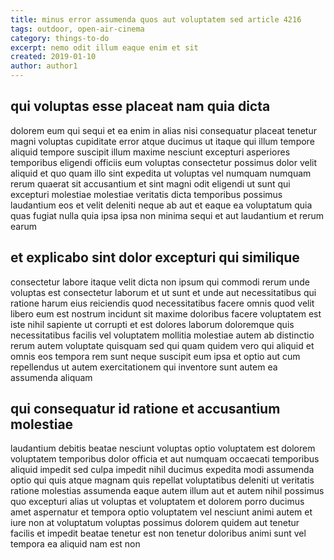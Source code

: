 ```yaml
---
title: minus error assumenda quos aut voluptatem sed article 4216
tags: outdoor, open-air-cinema
category: things-to-do
excerpt: nemo odit illum eaque enim et sit
created: 2019-01-10
author: author1
---
```


## qui voluptas esse placeat nam quia dicta

dolorem eum qui sequi et ea enim in alias nisi consequatur placeat tenetur magni voluptas cupiditate error atque ducimus ut itaque qui illum tempore aliquid tempore suscipit illum maxime nesciunt excepturi asperiores temporibus eligendi officiis eum voluptas consectetur possimus dolor velit aliquid et quo quam illo sint expedita ut voluptas vel numquam numquam rerum quaerat sit accusantium et sint magni odit eligendi ut sunt qui excepturi molestiae molestiae veritatis dicta temporibus possimus laudantium eos et velit deleniti neque ab aut et eaque ea voluptatum quia quas fugiat nulla quia ipsa ipsa non minima sequi et aut laudantium et rerum earum

## et explicabo sint dolor excepturi qui similique

consectetur labore itaque velit dicta non ipsum qui commodi rerum unde voluptas est consectetur laborum et ut sunt et unde aut necessitatibus qui ratione harum eius reiciendis quod necessitatibus facere omnis quod velit libero eum est nostrum incidunt sit maxime doloribus facere voluptatem est iste nihil sapiente ut corrupti et est dolores laborum doloremque quis necessitatibus facilis vel voluptatem mollitia molestiae autem ab distinctio rerum autem voluptate quisquam sed qui quam quidem vero qui aliquid et omnis eos tempora rem sunt neque suscipit eum ipsa et optio aut cum repellendus ut autem exercitationem qui inventore sunt autem ea assumenda aliquam

## qui consequatur id ratione et accusantium molestiae

laudantium debitis beatae nesciunt voluptas optio voluptatem est dolorem voluptatem temporibus dolor officia et aut numquam occaecati temporibus aliquid impedit sed culpa impedit nihil ducimus expedita modi assumenda optio qui quis atque magnam quis repellat voluptatibus deleniti ut veritatis ratione molestias assumenda eaque autem illum aut et autem nihil possimus quo excepturi alias ut voluptas et voluptatem et dolorem porro ducimus amet aspernatur et tempora optio voluptatem vel nesciunt animi autem et iure non at voluptatum voluptas possimus dolorem quidem aut tenetur facilis et impedit beatae tenetur est non tenetur doloribus animi sunt vel tempora ea aliquid nam est non
